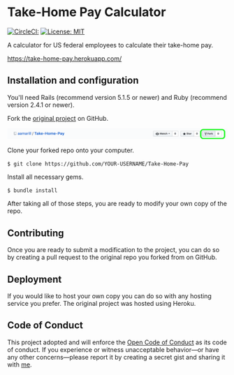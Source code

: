 # Take-Home Pay Calculator
[![CircleCI:](https://circleci.com/gh/aamarill/Take-Home-Pay.svg?style=svg)](https://circleci.com/gh/aamarill/Take-Home-Pay)
[![License: MIT](https://img.shields.io/badge/License-MIT-yellow.svg)](https://opensource.org/licenses/MIT)

A calculator for US federal employees to calculate their take-home pay.

https://take-home-pay.herokuapp.com/


## Installation and configuration
You'll need Rails (recommend version 5.1.5 or newer) and Ruby (recommend version
  2.4.1 or newer).

Fork the [original project](https://github.com/aamarill/Take-Home-Pay) on GitHub.

![alt title](app/assets/images/forking_screenshot.png)

Clone your forked repo onto your computer.

``` shell
$ git clone https://github.com/YOUR-USERNAME/Take-Home-Pay
```

Install all necessary gems.

```shell
$ bundle install
```

After taking all of those steps, you are ready to modify your own copy of the
repo.

## Contributing
Once you are ready to submit a modification to the project, you can do so by
creating a pull request to the original repo you forked from on GitHub.

## Deployment
If you would like to host your own copy you can do so with any hosting service
you prefer. The original project was hosted using Heroku.

## Code of Conduct
This project adopted and will enforce the [Open Code of Conduct](http://todogroup.org/opencodeofconduct/)
as its code of conduct. If you experience or witness unacceptable behavior—or have any other concerns—please report it by creating a secret gist and sharing it with [me](https://github.com/aamarill).
